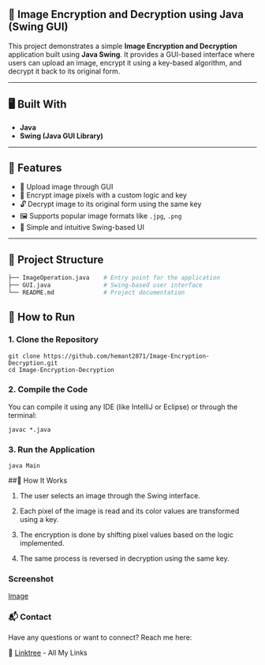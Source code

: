 ## 🔐 Image Encryption and Decryption using Java (Swing GUI)

This project demonstrates a simple **Image Encryption and Decryption** application built using **Java Swing**. It provides a GUI-based interface where users can upload an image, encrypt it using a key-based algorithm, and decrypt it back to its original form.

---

## 🖥️ Built With

- **Java**
- **Swing (Java GUI Library)**

---

## 📌 Features

- 📁 Upload image through GUI
- 🔐 Encrypt image pixels with a custom logic and key
- 🔓 Decrypt image to its original form using the same key
- 🖼️ Supports popular image formats like `.jpg`, `.png`
- 🧠 Simple and intuitive Swing-based UI

---

## 🧩 Project Structure

```bash
├── ImageOperation.java    # Entry point for the application
├── GUI.java               # Swing-based user interface
└── README.md              # Project documentation
```
## 🚀 How to Run
### 1. Clone the Repository
```
git clone https://github.com/hemant2871/Image-Encryption-Decryption.git
cd Image-Encryption-Decryption
```
### 2. Compile the Code
You can compile it using any IDE (like IntelliJ or Eclipse) or through the terminal:
```
javac *.java
```
### 3. Run the Application
```
java Main
```
##🧠 How It Works
1.  The user selects an image through the Swing interface.

2.  Each pixel of the image is read and its color values are transformed using a key.

3.  The encryption is done by shifting pixel values based on the logic implemented.

4.  The same process is reversed in decryption using the same key.


### Screenshot
[Image](img.png)

### 📬 Contact
Have any questions or want to connect? Reach me here:

🔗 [Linktree](https://linktr.ee/hemantsharma22?fbclid=PAQ0xDSwLbT41leHRuA2FlbQIxMQABp6bFdMywhk2GzbSiCfWfDCb8gXvykT8vF0bZEOt6SykMrXjh5t9-hKWpy3Ak_aem_0I6JJKhw2812C9Gu80zg5A) - All My Links

